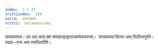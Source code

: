 ```yaml
---
index:  3.1.37
vrittiindex:  164
sutra:  दयायासश्च
vritti:  balamanorama 
---
```


दायायासश्च। दय अय आस् एषां समाहारद्वन्द्वात्पञ्चम्येकवचनम्। `कास्प्रत्यया'दित्यत आम् लिटीत्यनुर्तते। तदाह--एभ्य आम् स्याल्लिटीति। 

